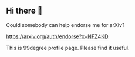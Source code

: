 ## Hi there 👋

Could somebody can help endorse me for arXiv?

https://arxiv.org/auth/endorse?x=NFZ4KD

This is 99degree profile page. Please find it useful.

<!--
**99degree/99degree** is a ✨ _special_ ✨ repository because its `README.md` (this file) appears on your GitHub profile.

Here are some ideas to get you started:

- 🔭 I’m currently working on ...
- 🌱 I’m currently learning ...
- 👯 I’m looking to collaborate on ...
- 🤔 I’m looking for help with ...
- 💬 Ask me about ...
- 📫 How to reach me: ...
- 😄 Pronouns: ...
- ⚡ Fun fact: ...
-->
